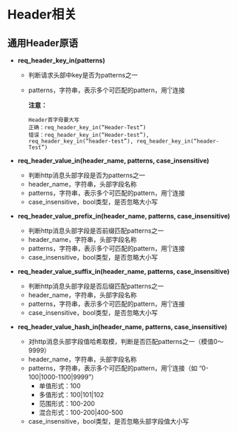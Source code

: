 # Header相关

## 通用Header原语

- **req_header_key_in(patterns)**

  - 判断请求头部中key是否为patterns之一

  - patterns，字符串，表示多个可匹配的pattern，用‘|’连接

    **注意：**

    ```
    Header首字母要大写
    正确：req_header_key_in(“Header-Test”)
    错误：req_header_key_in(“Header-test”), req_header_key_in(“header-test”), req_header_key_in(“header-Test”)
    ```

- **req_header_value_in(header_name, patterns, case_insensitive)**
  - 判断http消息头部字段是否为patterns之一
  - header_name，字符串，头部字段名称
  - patterns，字符串，表示多个可匹配的pattern，用‘|’连接
  - case_insensitive，bool类型，是否忽略大小写
- **req_header_value_prefix_in(header_name, patterns, case_insensitive)**
  - 判断http消息头部字段是否前缀匹配patterns之一
  - header_name，字符串，头部字段名称
  - patterns，字符串，表示多个可匹配的pattern，用‘|’连接
  - case_insensitive，bool类型，是否忽略大小写
- **req_header_value_suffix_in(header_name, patterns, case_insensitive)**
  - 判断http消息头部字段是否后缀匹配patterns之一
  - header_name，字符串，头部字段名称
  - patterns，字符串，表示多个可匹配的pattern，用‘|’连接
  - case_insensitive，bool类型，是否忽略大小写
- **req_header_value_hash_in(header_name, patterns, case_insensitive)**
  - 对http消息头部字段值哈希取模，判断是否匹配patterns之一（模值0～9999）
  - header_name，字符串，头部字段名称
  - patterns，字符串，表示多个可匹配的pattern，用‘|’连接（如 “0-100|1000-1100|9999”）
    - 单值形式：100
    - 多值形式：100|101|102
    - 范围形式：100-200
    - 混合形式：100-200|400-500
  - case_insensitive，bool类型，是否忽略头部字段值大小写
